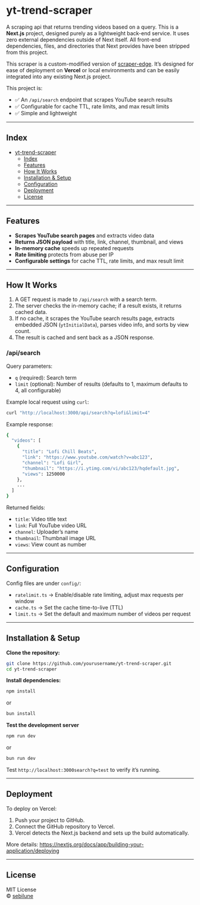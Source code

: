 # yt-trend-scraper

A scraping api that returns trending videos based on a query. This is a **Next.js** project, designed purely as a lightweight back-end service. It uses zero external dependencies outside of Next itself. All front-end dependencies, files, and directories that Next provides have been stripped from this project.

This scraper is a custom-modified version of [scraper-edge](https://www.npmjs.com/package/scraper-edge). It’s designed for ease of deployment on **Vercel** or local environments and can be easily integrated into any existing Next.js project.

This project is:

- ✅ An `/api/search` endpoint that scrapes YouTube search results
- ✅ Configurable for cache TTL, rate limits, and max result limits
- ✅ Simple and lightweight

---

## Index

- [yt-trend-scraper](#yt-trend-scraper)
  - [Index](#index)
  - [Features](#features)
  - [How It Works](#how-it-works)
  - [Installation \& Setup](#installation--setup)
  - [Configuration](#configuration)
  - [Deployment](#deployment)
  - [License](#license)

---

## Features

- **Scrapes YouTube search pages** and extracts video data
- **Returns JSON payload** with title, link, channel, thumbnail, and views
- **In-memory cache** speeds up repeated requests
- **Rate limiting** protects from abuse per IP
- **Configurable settings** for cache TTL, rate limits, and max result limit

---

## How It Works

1. A GET request is made to `/api/search` with a search term.
2. The server checks the in-memory cache; if a result exists, it returns cached data.
3. If no cache, it scrapes the YouTube search results page, extracts embedded JSON (`ytInitialData`), parses video info, and sorts by view count.
4. The result is cached and sent back as a JSON response.

### /api/search

Query parameters:

- `q` (required): Search term
- `limit` (optional): Number of results (defaults to 1, maximum defaults to 4, all configurable)

Example local request using `curl`:
```bash
curl "http://localhost:3000/api/search?q=lofi&limit=4"
```

Example response:
```bash
{
  "videos": [
    {
      "title": "Lofi Chill Beats",
      "link": "https://www.youtube.com/watch?v=abc123",
      "channel": "Lofi Girl",
      "thumbnail": "https://i.ytimg.com/vi/abc123/hqdefault.jpg",
      "views": 1250000
    },
    ...
  ]
}
```
Returned fields:

- `title`: Video title text
- `link`: Full YouTube video URL
- `channel`: Uploader’s name
- `thumbnail`: Thumbnail image URL
- `views`: View count as number

---

## Configuration

Config files are under `config/`:

- `ratelimit.ts` → Enable/disable rate limiting, adjust max requests per window
- `cache.ts` → Set the cache time-to-live (TTL)
- `limit.ts` → Set the default and maximum number of videos per request

---

## Installation & Setup

**Clone the repository:**

```bash
git clone https://github.com/yourusername/yt-trend-scraper.git
cd yt-trend-scraper
```

**Install dependencies:**

```bash
npm install
```

or

```bash
bun install
```

**Test the development server**

```bash
npm run dev
```

or

```bash
bun run dev
```

Test `http://localhost:3000search?q=test` to verify it’s running.

---

## Deployment

To deploy on Vercel:

1. Push your project to GitHub.
2. Connect the GitHub repository to Vercel.
3. Vercel detects the Next.js backend and sets up the build automatically.

More details: https://nextjs.org/docs/app/building-your-application/deploying

---

## License

MIT License  
© [sebilune](https://github.com/sebilune)
